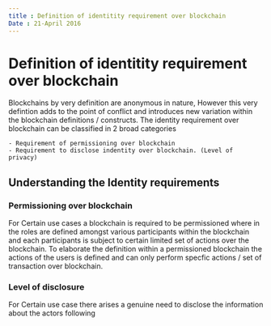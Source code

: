```yaml
---
title : Definition of identitity requirement over blockchain
Date : 21-April 2016 
---
```


# Definition of identitity requirement over blockchain
Blockchains by very definition are anonymous in nature, However this very defintion adds to the point of conflict and introduces new variation within the blockchain definitions / constructs. The identity requirement over blockchain can be classified in 2 broad categories 

    - Requirement of permissioning over blockchain 
    - Requirement to disclose indentity over blockchain. (Level of privacy) 
    
## Understanding the Identity requirements
### Permissioning over blockchain
For Certain use cases a blockchain is required to be permissioned where in the roles are defined amongst various participants within the blockchain and each participants is subject to certain limited set of actions over the blockchain. To elaborate the definition within a permissioned blockchain the actions of the users is defined and can only perform specfic actions / set of transaction over blockchain. 
    
### Level of disclosure 
For Certain use case there arises a genuine need to disclose the information about the actors following 

    
    

